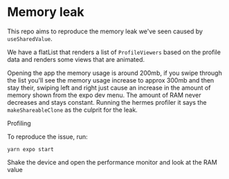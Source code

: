 # Memory leak

This repo aims to reproduce the memory leak we've seen caused by `useSharedValue`.

We have a flatList that renders a list of `ProfileViewers` based on the profile data and renders some views that are animated.

Opening the app the memory usage is around 200mb, if you swipe through the list you'll see the memory usage increase to approx 300mb and then stay their, swiping left and right just cause an increase in the amount of memory shown from the expo dev menu. The amount of RAM never decreases and stays constant. Running the hermes profiler it says the `makeShareableClone` as the culprit for the leak.

Profiling

To reproduce the issue, run:

`yarn expo start`

Shake the device and open the performance monitor and look at the RAM value 